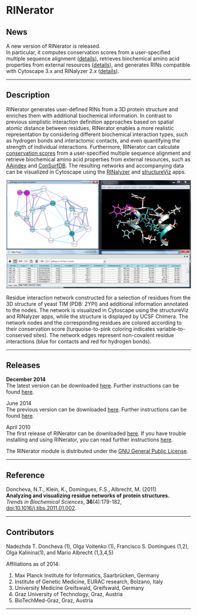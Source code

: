 RINerator
=========

News
----

A new version of RINerator is released.  
In particular, it computes conservation scores from a user-specified multiple sequence alignment ([details](cons_scores.php)), retrieves biochemical amino acid properties from external resources ([details](install_rinerator.php#example4)), and generates RINs compatible with Cytoscape 3.x and RINalyzer 2.x ([details](rindata_gen.php)).

* * *

Description
-----------

RINerator generates user-defined RINs from a 3D protein structure and enriches them with additional biochemical information. In contrast to previous simplistic interaction definition approaches based on spatial atomic distance between residues, RINerator enables a more realistic representation by considering different biochemical interaction types, such as hydrogen bonds and interactomic contacts, and even quantifying the strength of individual interactions. Furthermore, RINerator can calculate [conservation scores](cons_scores.php) from a user-specified multiple sequence alignment and retrieve biochemical amino acid properties from external resources, such as [AAindex](http://www.genome.jp/aaindex/) and [ConSurfDB](http://bental.tau.ac.il/new_ConSurfDB/). The resulting networks and accompanying data can be visualized in Cytoscape using the [RINalyzer](index.php) and [structureViz](http://www.cgl.ucsf.edu/cytoscape/structureViz2/) apps.

![Figure 1](doc/images/rinerator.png)

Residue interaction network constructed for a selection of residues from the 3D structure of yeast TIM (PDB: 2YPI) and additional information annotated to the nodes. The network is visualized in Cytoscape using the structureViz and RINalyzer apps, while the structure is displayed by UCSF Chimera. The network nodes and the corresponding residues are colored according to their conservation score (turquoise-to-pink coloring indicates variable-to-conserved sites). The network edges represent non-covalent residue interactions (blue for contacts and red for hydrogen bonds).

* * *

Releases
--------

**December 2014**  
The latest version can be downloaded [here](../rinerator/RINerator_V0.5.1.tar.gz). Further instructions can be found [here](install_rinerator.php).

June 2014  
The previous version can be downloaded [here](../rinerator/RINerator_V0.5.tar.gz). Further instructions can be found [here](install_rinerator.php).

April 2010  
The first release of RINerator can be downloaded [here](../rinerator/RINerator_V0.3.4.tar.gz). If you have trouble installing and using RINerator, you can read further instructions [here](../rinerator/README.TXT).

The RINerator module is distributed under the [GNU General Public License](http://www.gnu.org/licenses/gpl.html).

* * *

Reference
---------

Doncheva, N.T., Klein, K., Domingues, F.S., Albrecht, M. (2011)  
**Analyzing and visualizing residue networks of protein structures.**  
_Trends in Biochemical Sciences_, **36**(4):179-182, [doi:10.1016/j.tibs.2011.01.002](http://dx.doi.org/doi:10.1016/j.tibs.2011.01.002).

* * *

Contributors
------------

Nadezhda T. Doncheva (1), Olga Voitenko (1), Francisco S. Domingues (1,2), Olga Kalinina(1), and Mario Albrecht (1,3,4,5)  

Affiliations as of 2014:
1. Max Planck Institute for Informatics, Saarbrücken, Germany  
2. Institute of Genetic Medicine, EURAC research, Bolzano, Italy  
3. University Medicine Greifswald, Greifswald, Germany  
4. Graz University of Technology, Graz, Austria  
5. BioTechMed-Graz, Graz, Austria  

* * *
